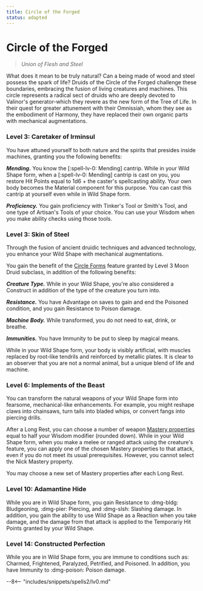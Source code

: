 ```yaml
---
title: Circle of the Forged
status: adapted
---
```


# Circle of the Forged

> *Union of Flesh and Steel*

What does it mean to be truly natural? Can a being made of wood and steel possess the spark of life? Druids of the Circle of the Forged challenge these boundaries, embracing the fusion of living creatures and machines. This circle represents a radical sect of druids who are deeply devoted to Valinor's generator-which they revere as the new form of the Tree of Life. In their quest for greater attunement with their Omnissiah, whom they see as the embodiment of Harmony, they have replaced their own organic parts with mechanical augmentations.

### Level 3: Caretaker of Irminsul

You have attuned yourself to both nature and the spirits that presides inside machines, granting you the following benefits:

***Mending.*** You know the [:spell-lv-0: Mending] cantrip. While in your Wild Shape form, when a [:spell-lv-0: Mending] cantrip is cast on you, you restore Hit Points equal to 1d6 + the caster's spellcasting ability. Your own body becomes the Material component for this purpose. You can cast this cantrip at yourself even while in Wild Shape form. 

***Proficiency.*** You gain proficiency with Tinker's Tool or Smith's Tool, and one type of Artisan's Tools of your choice. You can use your Wisdom when you make ability checks using those tools.

### Level 3: Skin of Steel  

Through the fusion of ancient druidic techniques and advanced technology, you enhance your Wild Shape with mechanical augmentations.

You gain the benefit of the [Circle Forms](moon.md#level-3-circle-forms) feature granted by Level 3 Moon Druid subclass, in addition of the following benefits:

***Creature Type.*** While in your Wild Shape, you're also considered a Construct in addition of the type of the creature you turn into. 

***Resistance.*** You have Advantage on saves to gain and end the Poisoned condition, and you gain Resistance to Poison damage.

***Machine Body.*** While transformed, you do not need to eat, drink, or breathe.

***Immunities.*** You have Immunity to be put to sleep by magical means.

While in your Wild Shape form, your body is visibly artificial, with muscles replaced by root-like tendrils and reinforced by metallic plates. It is clear to an observer that you are not a normal animal, but a unique blend of life and machine.

### Level 6: Implements of the Beast

You can transform the natural weapons of your Wild Shape form into fearsome, mechanical-like enhancements. For example, you might reshape claws into chainsaws, turn tails into bladed whips, or convert fangs into piercing drills.

After a Long Rest, you can choose a number of weapon [Mastery properties] equal to half your Wisdom modifier (rounded down). While in your Wild Shape form, when you make a melee or ranged attack using the creature's feature, you can apply one of the chosen Mastery properties to that attack, even if you do not meet its usual prerequisites. However, you cannot select the Nick Mastery property.

You may choose a new set of Mastery properties after each Long Rest.

[Mastery properties]: ../../equipment/weapon/mastery.md

### Level 10: Adamantine Hide 

While you are in Wild Shape form, you gain Resistance to :dmg-bldg: Bludgeoning, :dmg-pier: Piercing, and :dmg-slsh: Slashing damage. In addition, you gain the ability to use Wild Shape as a Reaction when you take damage, and the damage from that attack is applied to the Temporariy Hit Points granted by your Wild Shape.

### Level 14: Constructed Perfection

While you are in Wild Shape form, you are immune to conditions such as: Charmed, Frightened, Paralyzed, Petrified, and Poisoned. In addition, you have Immunity to :dmg-poison: Poison damage.

--8<-- "includes/snippets/spells2/lv0.md"